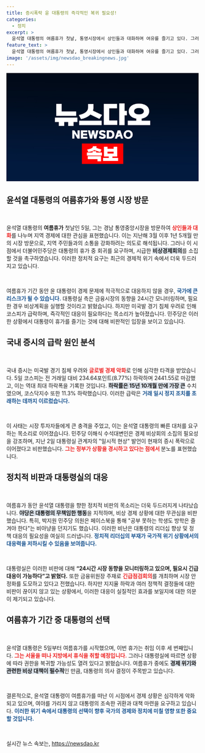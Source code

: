 ```yaml
---
title: 증시폭락 윤 대통령의 즉각적인 복귀 필요성!
categories:
  - 정치
excerpt: >
  윤석열 대통령의 여름휴가 첫날, 통영시장에서 상인들과 대화하며 여유를 즐기고 있다. 그러나 민주당은 증시 둔화에 대한 긴급 대책을 촉구하며 그의 복귀를 강력히 요구하고 있다.
feature_text: >
  윤석열 대통령의 여름휴가 첫날, 통영시장에서 상인들과 대화하며 여유를 즐기고 있다. 그러나 민주당은 증시 둔화에 대한 긴급 대책을 촉구하며 그의 복귀를 강력히 요구하고 있다.
image: '/assets/img/newsdao_breakingnews.jpg'
---
```


<p><img src="/assets/img/newsdao_breakingnews.jpg" alt="ranknews 속보" /></p>

<h2 data-ke-size="size26">윤석열 대통령의 여름휴가와 통영 시장 방문</h2>

<p data-ke-size="size16">&nbsp;</p>

<p>윤석열 대통령의 <b>여름휴가</b> 첫날인 5일, 그는 경남 통영중앙시장을 방문하여 <b><span style="color: #ee2323;">상인들과 대화</span></b>를 나누며 지역 경제에 대한 관심을 표현했습니다. 이는 지난해 3월 이후 1년 5개월 만의 시장 방문으로, 지역 주민들과의 소통을 강화하려는 의도로 해석됩니다. 그러나 이 시점에서 더불어민주당은 대통령의 휴가 중 회귀를 요구하며, 시급한 <b><span style="background-color: #21538527;">비상경제회의</span></b>를 소집할 것을 촉구하였습니다. 이러한 정치적 요구는 최근의 경제적 위기 속에서 더욱 두드러지고 있습니다.</p></p>

<p data-ke-size="size16">&nbsp;</p>

<p>여름휴가 기간 동안 윤 대통령이 경제 문제에 적극적으로 대응하지 않을 경우, <b><span style="color: #1a5490;">국가에 큰 리스크가 될 수 있습니다.</span></b> 대통령실 측은 금융시장의 동향을 24시간 모니터링하며, 필요한 경우 비상계획을 실행할 것이라고 밝혔습니다. 하지만 미국발 경기 침체 우려로 인해 코스피가 급락하며, 즉각적인 대응이 필요하다는 목소리가 높아졌습니다. 민주당은 이러한 상황에서 대통령이 휴가를 즐기는 것에 대해 비판적인 입장을 보이고 있습니다. </p>

<h2 data-ke-size="size26">국내 증시의 급락 원인 분석</h2>

<p data-ke-size="size16">&nbsp;</p>

<p>국내 증시는 미국발 경기 침체 우려와 <b><span style="color: #ee2323;">글로벌 경제 악화</span></b>로 인해 심각한 타격을 받았습니다. 5일 코스피는 전 거래일 대비 234.64포인트(8.77%) 하락하며 2441.55로 마감했고, 이는 역대 최대 하락폭을 기록한 것입니다. <b><span style="background-color: #21538527;">하락률은 15년 10개월 만에 가장 큰</span></b> 수치였으며, 코스닥지수 또한 11.3% 하락했습니다. 이러한 급락은 <b><span style="color: #1a5490;">거래 일시 정지 조치를 초래하는 데까지 이르렀습니다.</span></b> </p>

<p data-ke-size="size16">&nbsp;</p>

<p>이 사태는 시장 투자자들에게 큰 충격을 주었고, 이는 윤석열 대통령의 빠른 대처를 요구하는 목소리로 이어졌습니다. 민주당 이해식 수석대변인은 경제 비상회의 소집의 필요성을 강조하며, 지난 2일 대통령실 관계자의 "일시적 현상" 발언이 현재의 증시 폭락으로 이어졌다고 비판했습니다. <b><span style="color: #ee2323;">그는 정부가 상황을 경시하고 있다는 점에서 </span></b>분노를 표현했습니다.</p>

<h2 data-ke-size="size26">정치적 비판과 대통령실의 대응</h2>

<p data-ke-size="size16">&nbsp;</p>

<p>여름휴가 동안 윤석열 대통령을 향한 정치적 비판의 목소리는 더욱 두드러지게 나타났습니다. <b><span style="background-color: #21538527;">야당은 대통령의 무책임한 행동</span></b>을 지적하며, 비상 경제 상황에 대한 무관심을 비판했습니다. 특히, 박지원 민주당 의원은 페이스북을 통해 "공부 못하는 학생도 방학은 즐겨야 한다"는 비아냥을 던지기도 했습니다. 이러한 비난은 대통령의 리더십 향상 및 정책 대응의 필요성을 여실히 드러냅니다. <b><span style="color: #1a5490;">정치적 리더십의 부재가 국가적 위기 상황에서의 대응력을 저하시킬 수 있음을 보여줍니다.</span></b></p>

<p data-ke-size="size16">&nbsp;</p>

<p>대통령실은 이러한 비판에 대해 <b>“24시간 시장 동향을 모니터링하고 있으며, 필요시 긴급 대응이 가능하다”고 밝혔다.</b> 또한 금융위원장 주재로 <b><span style="color: #ee2323;">긴급점검회의</span></b>를 개최하며 시장 안정화를 도모하고 있다고 전했습니다. 하지만 지지율 하락과 여러 정책적 결정들에 대한 비판이 끊이지 않고 있는 상황에서, 이러한 대응이 실질적인 효과를 보일지에 대한 의문이 제기되고 있습니다.</p>

<h2 data-ke-size="size26">여름휴가 기간 중 대통령의 선택</h2>

<p data-ke-size="size16">&nbsp;</p>

<p>윤석열 대통령은 5일부터 여름휴가를 시작했으며, 이번 휴가는 취임 이후 세 번째입니다. <b><span style="color: #ee2323;">그는 서울을 떠나 지방에서 휴식을 취할 예정입니다.</span></b> 그러나 대통령실에 따르면 상황에 따라 권한을 복귀할 가능성도 열려 있다고 밝혔습니다. 여름휴가 중에도 <b><span style="background-color: #21538527;">경제 위기와 관련한 비상 대책이 필수적</span></b>인 만큼, 대통령의 의사 결정이 주목받고 있습니다. </p>

<p data-ke-size="size16">&nbsp;</p>

<p>결론적으로, 윤석열 대통령이 여름휴가를 떠난 이 시점에서 경제 상황은 심각하게 악화되고 있으며, 여야를 가리지 않고 대통령의 조속한 귀환과 대책 마련을 요구하고 있습니다. <b><span style="color: #1a5490;">이러한 위기 속에서 대통령의 선택이 향후 국가의 경제와 정치에 미칠 영향 또한 중요할 것입니다.</span></b></p>

<p data-ke-size="size16">&nbsp;</p>
실시간 뉴스 속보는, <a href="https://newsdao.kr" rel="dofollow">https://newsdao.kr</a>


